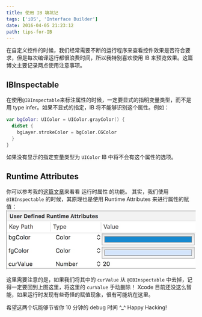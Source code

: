 ```yaml
---
title: 使用 IB 填坑记
tags: ['iOS', 'Interface Builder']
date: 2016-04-05 21:23:12
path: tips-for-IB
---
```


在自定义控件的时候，我们经常需要不断的运行程序来查看控件效果是否符合要求，但是每次编译运行都很浪费时间，所以我特别喜欢使用 IB 来预览效果。这篇博文主要记录两点使用注意事项。

<!--more-->

## IBInspectable

在使用`@IBInspectable`来标注属性的时候，一定要显式的指明变量类型，而不是用 type infer。如果不显式的指定，IB 将不能够识别这个属性。例如：

```swift
var bgColor: UIColor = UIColor.grayColor() {
  didSet {
    bgLayer.strokeColor = bgColor.CGColor
  }
}
```

如果没有显示的指定变量类型为 `UIColor` IB 中将不会有这个属性的选项。

## Runtime Attributes

你可以参考我的[这篇文章](http://www.futantan.com/2015/09/17/adding-user-defined-runtime-attrubute/)来看看 运行时属性 的功能。
其实，我们使用 `@IBInspectable` 的时候，其原理也是使用 Runtime Attributes 来进行属性的赋值：
![](./14598631079898.jpg)

这里需要注意的是，如果我们将其中的 `curValue` 从 `@IBInspectable` 中去掉，记得一定要回到上图这里，将这里的 `curValue` 手动删除！ Xcode 目前还没这么智能，如果运行时发现有些奇怪的赋值现象，很有可能坑在这里。

希望这两个坑能够节省你 10 分钟的 debug 时间 ^\_^
Happy Hacking!

